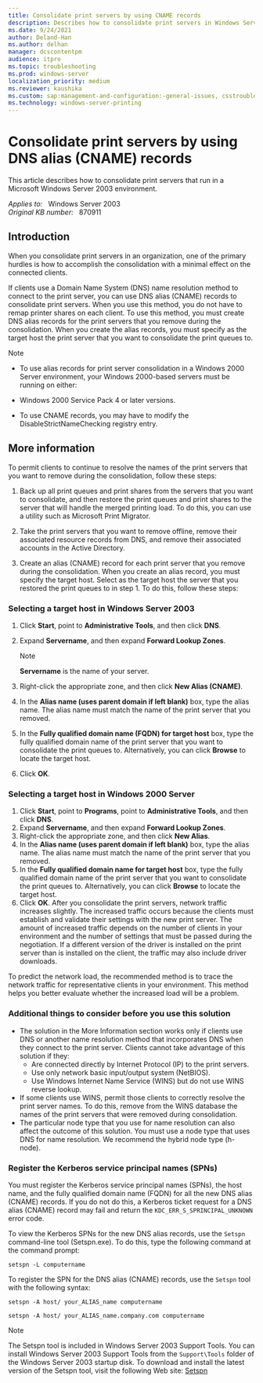 ```yaml
---
title: Consolidate print servers by using CNAME records
description: Describes how to consolidate print servers in Windows Server 2003 with minimal effect on clients by using DNS Alias (CNAME) records. You can use this method if clients use DNS as a name resolution method.
ms.date: 9/24/2021
author: Deland-Han
ms.author: delhan
manager: dcscontentpm
audience: itpro
ms.topic: troubleshooting
ms.prod: windows-server
localization_priority: medium
ms.reviewer: kaushika
ms.custom: sap:management-and-configuration:-general-issues, csstroubleshoot
ms.technology: windows-server-printing
---
```

# Consolidate print servers by using DNS alias (CNAME) records

This article describes how to consolidate print servers that run in a Microsoft Windows Server 2003 environment.

_Applies to:_ &nbsp; Windows Server 2003  
_Original KB number:_ &nbsp; 870911

## Introduction

When you consolidate print servers in an organization, one of the primary hurdles is how to accomplish the consolidation with a minimal effect on the connected clients.

If clients use a Domain Name System (DNS) name resolution method to connect to the print server, you can use DNS alias (CNAME) records to consolidate print servers. When you use this method, you do not have to remap printer shares on each client. To use this method, you must create DNS alias records for the print servers that you remove during the consolidation. When you create the alias records, you must specify as the target host the print server that you want to consolidate the print queues to.

> [!Note]
>
> - To use alias records for print server consolidation in a Windows 2000 Server environment, your Windows 2000-based servers must be running on either:  
> - Windows 2000 Service Pack 4 or later versions.
>
> - To use CNAME records, you may have to modify the DisableStrictNameChecking registry entry.  

## More information

To permit clients to continue to resolve the names of the print servers that you want to remove during the consolidation, follow these steps:  

1. Back up all print queues and print shares from the servers that you want to consolidate, and then restore the print queues and print shares to the server that will handle the merged printing load. To do this, you can use a utility such as Microsoft Print Migrator.  

2. Take the print servers that you want to remove offline, remove their associated resource records from DNS, and remove their associated accounts in the Active Directory.
3. Create an alias (CNAME) record for each print server that you remove during the consolidation. When you create an alias record, you must specify the target host. Select as the target host the server that you restored the print queues to in step 1. To do this, follow these steps:

### Selecting a target host in Windows Server 2003

1. Click **Start**, point to **Administrative Tools**, and then click **DNS**.
2. Expand **Servername**, and then expand **Forward Lookup Zones**.

    > [!NOTE]
    > **Servername** is the name of your server.

3. Right-click the appropriate zone, and then click **New Alias (CNAME)**.

4. In the **Alias name (uses parent domain if left blank)** box, type the alias name. The alias name must match the name of the print server that you removed.
5. In the **Fully qualified domain name (FQDN) for target host** box, type the fully qualified domain name of the print server that you want to consolidate the print queues to. Alternatively, you can click **Browse** to locate the target host.
6. Click **OK**.

### Selecting a target host in Windows 2000 Server

1. Click **Start**, point to **Programs**, point to **Administrative Tools**, and then click **DNS**.
2. Expand ****Servername****, and then expand **Forward Lookup Zones**.
3. Right-click the appropriate zone, and then click **New Alias**.
4. In the **Alias name (uses parent domain if left blank)** box, type the alias name. The alias name must match the name of the print server that you removed.
5. In the **Fully qualified domain name for target host** box, type the fully qualified domain name of the print server that you want to consolidate the print queues to. Alternatively, you can click **Browse** to locate the target host.
6. Click **OK**. After you consolidate the print servers, network traffic increases slightly. The increased traffic occurs because the clients must establish and validate their settings with the new print server. The amount of increased traffic depends on the number of clients in your environment and the number of settings that must be passed during the negotiation. If a different version of the driver is installed on the print server than is installed on the client, the traffic may also include driver downloads.

To predict the network load, the recommended method is to trace the network traffic for representative clients in your environment. This method helps you better evaluate whether the increased load will be a problem.

### Additional things to consider before you use this solution

- The solution in the More Information section works only if clients use DNS or another name resolution method that incorporates DNS when they connect to the print server. Clients cannot take advantage of this solution if they:
  - Are connected directly by Internet Protocol (IP) to the print servers.
  - Use only network basic input/output system (NetBIOS).
  - Use Windows Internet Name Service (WINS) but do not use WINS reverse lookup.
- If some clients use WINS, permit those clients to correctly resolve the print server names. To do this, remove from the WINS database the names of the print servers that were removed during consolidation.
- The particular node type that you use for name resolution can also affect the outcome of this solution. You must use a node type that uses DNS for name resolution. We recommend the hybrid node type (h-node).  

### Register the Kerberos service principal names (SPNs)

You must register the Kerberos service principal names (SPNs), the host name, and the fully qualified domain name (FQDN) for all the new DNS alias (CNAME) records. If you do not do this, a Kerberos ticket request for a DNS alias (CNAME) record may fail and return the `KDC_ERR_S_SPRINCIPAL_UNKNOWN` error code.

To view the Kerberos SPNs for the new DNS alias records, use the `Setspn` command-line tool (Setspn.exe). To do this, type the following command at the command prompt:

```console
setspn -L computername
```

To register the SPN for the DNS alias (CNAME) records, use the `Setspn` tool with the following syntax:

```console
setspn -A host/ your_ALIAS_name computername
```

```console
setspn -A host/ your_ALIAS_name.company.com computername
```

> [!NOTE]
> The Setspn tool is included in Windows Server 2003 Support Tools. You can install Windows Server 2003 Support Tools from the `Support\Tools` folder of the Windows Server 2003 startup disk. To download and install the latest version of the Setspn tool, visit the following Web site: [Setspn](/previous-versions/windows/it-pro/windows-server-2012-r2-and-2012/cc731241(v=ws.11))  
